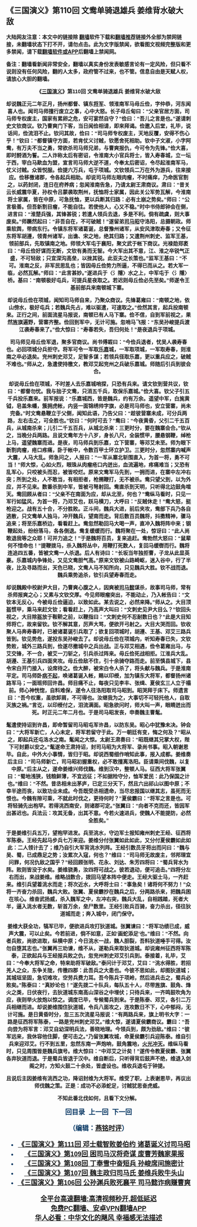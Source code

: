  <!-- 面包屑导航 --> <h2>《三国演义》第110回 文鸯单骑退雄兵 姜维背水破大敌</h2> <p class="notice"><b>大陆网友注意：本文中的链接除 <a href="https://github.com/bannedbook/fanqiang" >翻墙</a>软件下载和<a href="https://github.com/killgcd/justmysocks/blob/master/README.md">翻墙推荐</a>链接外全部为禁网链接，未翻墙状态下打不开，请勿点击。此为文字版禁闻，欲看图文视频完整版和更多禁闻，请下载<a href="https://github.com/bannedbook/fanqiang">翻墙软件或APP</a>后翻墙上禁闻网。</p><p>备注：翻墙看新闻非常安全，翻墙以真实身份发表敏感言论有一定风险，但只看不说则没有任何风险，翻的人太多，政府管不过来，也不管。信息自由是天赋人权，请放心大胆的翻墙。</b></p>  <div class="entry"> <p><b style="font-family: arial; text-align: center;"></p> <p></p> <p><b style="font-family: arial;">&#12298;<a href="https://www.bannedbook.org/bnews/tag/%e4%b8%89%e5%9b%bd%e6%bc%94%e4%b9%89/" class="st_tag internal_tag" rel="tag" title="标签 三国演义 下的日志">三国演义</a>&#12299;第110回 文鸯单骑退雄兵 姜维背水破大敌</p> <p></p> <p>   却说魏正元二年正月&#65292;扬州都督&#12289;镇东<a href="https://www.bannedbook.org/bnews/tag/%e5%b0%86%e5%86%9b/" class="st_tag internal_tag" rel="tag" title="标签 将军 下的日志">将军</a>&#12289;领淮南军马毋丘俭&#65292;字仲恭&#65292;河东闻喜人也&#12290;闻司马师擅行废立之事&#65292;心中大怒&#12290;长子毋丘甸曰&#65306;&#8220;父亲官居方面&#65292;司马师专权废主&#65292;国家有累卵之危&#65292;安可宴然自守&#65311;&#8221;俭曰&#65306;&#8220;吾儿之言是也&#12290;&#8221;遂请刺史文钦商议&#12290;钦乃曹爽门下客&#65292;当日闻俭相请&#65292;即来拜谒&#12290;俭邀入后堂&#65292;礼毕&#65292;说话间&#65292;俭流泪不止&#12290;钦问其故&#65292;俭曰&#65306;&#8220;司马师专权废主&#65292;天地反覆&#65292;安得不伤心乎&#65281;&#8221;钦曰&#65306;&#8220;都督镇守方面&#65292;若肯仗义讨贼&#65292;钦愿舍死相助&#12290;钦中子文淑&#65292;小字阿鸯&#65292;有万夫不当之勇&#65292;常欲杀司马师兄弟&#65292;与曹爽报仇&#65292;今可令为先锋&#12290;&#8221;俭大喜&#65292;即时酹酒为誓&#12290;二人诈称太后有密诏&#65292;令淮南大小官兵将士&#65292;皆入寿春城&#65292;立一坛于西&#65292;宰白马歃血为盟&#65292;宣言司马师大逆不道&#65292;今奉太后密诏&#65292;令尽起淮南军马&#65292;仗义讨贼&#12290;众皆悦服&#12290;俭提六万兵&#65292;屯于项城&#12290;文钦领兵二万在外为游兵&#65292;往来接应&#12290;俭移檄诸郡&#65292;令各起兵相助&#12290;却说司马师左眼肉瘤&#65292;不时痛痒&#65292;乃命医官割之&#65292;以药封闭&#65292;连日在府养病&#65307;忽闻淮南告急&#65292;乃请太尉王肃商议&#12290;肃曰&#65306;&#8220;昔关云长威震华夏&#65292;孙权令吕蒙袭取荆州&#65292;抚恤将士家属&#65292;因此关公军势瓦解&#65292;今淮南将士家属&#65292;皆在中原&#65292;可急抚恤&#65292;更以兵断其归路&#65306;必有土崩之势矣&#12290;&#8221;师曰&#65306;&#8220;公言极善&#12290;但吾新割目瘤&#65292;不能自往&#12290;若使他人&#65292;心又不稳&#12290;&#8221;时中书侍郎钟会在侧&#65292;进言曰&#65306;&#8220;淮楚兵强&#65292;其锋甚锐&#65307;若遣人领兵去退&#65292;多是不利&#12290;倘有疏虞&#65292;则大事废矣&#12290;&#8221;师蹶然起曰&#65306;&#8220;非吾自在&#65292;不可破贼&#65281;&#8221;遂留弟<a href="https://www.bannedbook.org/bnews/tag/%e5%8f%b8%e9%a9%ac%e6%98%ad/" class="st_tag internal_tag" rel="tag" title="标签 司马昭 下的日志">司马昭</a>守洛阳&#65292;总摄朝政&#12290;师乘软舆&#65292;带病东行&#12290;令镇东将军诸葛诞&#65292;总督豫州诸军&#65292;从安风津取寿春&#65307;又令征东将军胡遵&#65292;领青州诸军&#65292;出谯&#12289;宋之地&#65292;绝其归路&#65307;又遣荆州刺史&#12289;监军王基&#65292;领前部兵&#65292;先取镇南之地&#12290;师领大军屯于襄阳&#65292;聚文武于帐下商议&#12290;光禄勋郑袤曰&#65306;&#8220;毋丘俭好谋而无断&#65292;文钦有勇而无智&#12290;今大军出其不意&#65292;江&#12289;淮之卒锐气正盛&#65292;不可轻敌&#65307;只宜深沟高垒&#65292;以挫其锐&#12290;此亚夫之长策也&#12290;&#8221;监军王基曰&#65306;&#8220;不可&#12290;淮南之反&#65292;非军民思乱也&#65307;皆因毋丘俭势力所逼&#65292;不得已而从之&#12290;若大军一临&#65292;必然瓦解&#12290;&#8221;师曰&#65306;&#8220;此言甚妙&#12290;&#8221;遂进兵于&#12296;氵隱&#12297;水之上&#65292;中军屯于&#12296;氵隱&#12297;桥&#12290;基曰&#65306;&#8220;南顿极好屯兵&#65292;可提兵星夜取之&#12290;若迟则毋丘俭必先至矣&#12290;&#8221;师遂令王基前部兵来南顿城下寨&#12290;</p> <p></p> <p>却说毋丘俭在项城&#65292;闻知司马师自来&#65292;乃聚众商议&#12290;先锋葛雍曰&#65306;&#8220;南顿之地&#65292;依山傍水&#65292;极好屯兵&#65307;若魏兵先占&#65292;难以驱遣&#65292;可速取之&#12290;&#8221;俭然其言&#65292;起兵投南顿来&#12290;正行之间&#65292;前面流星马报说&#65292;南顿已有人马下寨&#12290;俭不信&#65292;自到军前视之&#65292;果然旌旗遍野&#65292;营寨齐整&#12290;俭回到军中&#65292;无计可施&#12290;忽哨马飞报&#65306;&#8220;东吴孙峻提兵渡江袭寿春来了&#12290;&#8221;俭大惊曰&#65306;&#8220;寿春若失&#65292;吾归何处&#65281;&#8221;是夜退兵于项城&#12290;</p>  <p></p> <p>     司马师见毋丘俭军退&#65292;聚多官商议&#12290;尚书傅嘏曰&#65306;&#8220;今俭兵退者&#65292;忧吴人袭寿春也&#12290;必回项城分兵拒守&#12290;将军可令一军取<a href="https://www.bannedbook.org/bnews/tag/%E4%B9%90%E5%98%89/" class="st_tag internal_tag" rel="tag" title="标签 乐嘉 下的日志">乐嘉</a>城&#65292;一军取项城&#65292;一军取寿春&#65292;则淮南之卒必退矣&#12290;兖州刺史邓艾&#65292;足智多谋&#65307;若领兵径取乐嘉&#65292;更以重兵应之&#65292;破贼不难也&#12290;&#8221;师从之&#65292;急遣使持檄文&#65292;教邓艾起兖州之兵破乐嘉城&#12290;师随后引兵到彼会合&#12290;</p> <p></p> <p>却说毋丘俭在项城&#65292;不时差人去乐嘉城哨探&#65292;只恐有兵来&#12290;请文钦到营共议&#65292;钦曰&#65306;&#8220;都督勿忧&#12290;我与拙子文鸯&#65292;只消五千兵&#65292;取保乐嘉城&#12290;&#8221;俭大喜&#12290;钦父子引五千兵投乐嘉来&#12290;前军报说&#65306;&#8220;乐嘉城西&#65292;皆是魏兵&#65292;约有万余&#12290;遥望中军&#65292;白旄黄钺&#65292;皂盖朱幡&#65292;簇拥虎帐&#65292;内竖一面锦绣帅字旗&#65292;必是司马师也&#65292;安立营寨&#65292;尚未完备&#12290;&#8221;时文鸯悬鞭立于父侧&#65292;闻知此语&#65292;乃告父曰&#65306;&#8220;趁彼营寨未成&#65292;可分兵两路&#65292;左右击之&#65292;可全胜也&#12290;&#8221;钦曰&#65306;&#8220;何时可去&#65311;&#8221;鸯曰&#65306;&#8220;今夜黄昏&#65292;父引二千五百兵&#65292;从城南杀来&#65307;儿引二千五百兵&#65292;从城北杀来&#65306;三更时分&#65292;要在魏寨会合&#12290;&#8221;钦从之&#65292;当晚分兵两路&#12290;且说文鸯年方十八岁&#65292;身长八尺&#65292;全装惯甲&#65292;腰悬钢鞭&#65292;绰枪上马&#65292;遥望魏寨而进&#12290;是夜&#65292;司马师兵到乐嘉&#65292;立下营寨&#65292;等邓艾未至&#12290;师为眼下新割肉瘤&#65292;疮口疼痛&#65292;卧于帐中&#65292;令数百甲士环立护卫&#12290;三更时分&#65292;忽然寨内喊声大震&#65292;人马大乱&#12290;师急问之&#65292;人报曰&#65306;&#8220;一军从寨北斩围直入&#65292;为首一将&#65292;勇不可当&#65281;&#8221;师大惊&#65292;心如火烈&#65292;眼珠从肉瘤疮口内迸出&#65292;血流遍地&#65292;疼痛难当&#65307;又恐有乱军心&#65292;只咬被头而忍&#65292;被皆咬烂&#12290;原来文鸯军马先到&#65292;一拥而进&#65292;在寨中左冲右突&#65307;所到之处&#65292;人不敢当&#65292;有相拒者&#65292;枪搠鞭打&#65292;无不被杀&#12290;鸯只望父到&#65292;以为外应&#65292;并不见来&#12290;数番杀到中军&#65292;皆被弓弩射回&#12290;鸯直杀到天明&#65292;只听得北边鼓角喧天&#12290;鸯回顾从者曰&#65306;&#8220;父亲不在南面为应&#65292;却从北至&#65292;何也&#65311;&#8221;鸯纵马看时&#65292;只见一军行如猛风&#65292;为首一将&#65292;乃邓艾也&#65292;跃马横刀&#65292;大呼曰&#65306;&#8220;反贼休走&#65281;&#8221;鸯大怒&#65292;挺枪迎之&#12290;战有五十合&#65292;不分胜败&#12290;正斗间&#65292;魏兵大进&#65292;前后夹攻&#65292;鸯部下兵乃各自逃散&#65292;只文鸯单人独马&#65292;冲开魏兵&#65292;望南而走&#12290;背后数百员魏将&#65292;抖擞精神&#65292;骤马追来&#65307;将至乐嘉桥边&#65292;看看赶上&#12290;鸯忽然勒回马大喝一声&#65292;直冲入魏将阵中来&#65307;钢鞭起处&#65292;纷纷落马&#65292;各各倒退&#12290;鸯复缓缓而行&#12290;魏将聚在一处&#65292;惊讶曰&#65306;&#8220;此人尚敢退我等之众耶&#65281;可并力追之&#65281;&#8221;于是魏将百员&#65292;复来追赶&#12290;鸯勃然大怒曰&#65306;&#8220;鼠辈何不惜命也&#65281;&#8221;提鞭拨马&#65292;杀入魏将丛中&#65292;用鞭打死数人&#65292;复回马缓辔而行&#12290;魏将连追四五番&#65292;皆被文鸯一人杀退&#12290;后人有诗曰&#65306;&#8220;长坂当年独拒曹&#65292;子龙从此显英豪&#12290;乐嘉城内争锋处&#65292;又见文鸯胆气高&#12290;&#8221;原来文钦被山路崎岖&#65292;迷入谷中&#65292;行了半夜&#65292;比及寻路而出&#65292;天色已晓&#65292;文鸯人马不知所向&#65292;只见魏兵大胜&#12290;钦不战而退&#12290;魏兵乘势追杀&#65292;钦引兵望寿春而走&#12290;</p> <p></p> <p>       却说魏殿中校尉尹大目&#65292;乃曹爽心腹之人&#65292;因爽被<a href="https://www.bannedbook.org/bnews/tag/%E5%8F%B8%E9%A9%AC%E6%87%BF/" class="st_tag internal_tag" rel="tag" title="标签 司马懿 下的日志">司马懿</a>谋杀&#65292;故事司马师&#65292;常有杀师报爽之心&#65307;又素与文钦交厚&#12290;今见师眼瘤突出&#65292;不能动止&#65292;乃入帐告曰&#65306;&#8220;文钦本无反心&#65292;今被毋丘俭逼迫&#65292;以致如此&#12290;某去说之&#65292;必然来降&#12290;&#8221;师从之&#12290;大目顶盔惯甲&#65292;乘马来赶文钦&#65307;看看赶上&#65292;乃高声大叫曰&#65306;&#8220;文刺史见尹大目么&#65311;&#8221;钦回头视之&#65292;大目除盔放于鞍鞒之前&#65292;以鞭指曰&#65306;&#8220;文刺史何不忍耐数日也&#65311;&#8221;此是大目知师将亡&#65292;故来留钦&#12290;钦不解其意&#65292;厉声大骂&#65292;便欲开弓射之&#12290;大目大哭而回&#12290;钦收聚人马奔寿春时&#65292;已被诸葛诞引兵取了&#65307;欲复回项城时&#65292;胡遵&#12289;王基&#12289;邓艾三路兵皆到&#12290;钦见势危&#65292;遂投东吴孙峻去了&#12290;却说毋丘俭在项城内&#65292;听知寿春已失&#65292;文钦势败&#65292;城外三路兵到&#65292;俭遂尽撤城中之兵出战&#12290;正与邓艾相遇&#65292;俭令葛雍出马&#65292;与艾交锋&#65292;不一合&#65292;被艾一刀斩之&#65292;引兵杀过阵来&#12290;毋丘俭死战相拒&#12290;江淮兵大乱&#12290;胡遵&#12289;王基引兵四面夹攻&#12290;毋丘俭敌不住&#65292;引十余骑夺路而走&#12290;前至慎县城下&#65292;县令宋白开门接入&#65292;设席待之&#12290;俭大醉&#65292;被宋白令人杀了&#65292;将头献与魏兵&#12290;于是淮南平定&#12290;司马师卧<a href="https://www.bannedbook.org/bnews/tag/%E7%97%85%E4%B8%8D%E8%B5%B7/" class="st_tag internal_tag" rel="tag" title="标签 病不起 下的日志">病不起</a>&#65292;唤诸葛诞入帐&#65292;赐以印绶&#65292;加为镇东大将军&#65292;都督扬州诸路军马&#65307;一面班师回许昌&#12290;师目痛不止&#65292;每夜只见李丰&#12289;张缉&#12289;夏侯玄三人立于榻前&#12290;师心神恍惚&#65292;自料难保&#65292;遂令人往洛阳取司马昭到&#12290;昭哭拜于床下&#12290;师遗言曰&#65306;&#8220;吾今权重&#65292;虽欲卸肩&#65292;不可得也&#12290;汝继我为之&#65292;大事切不可轻托他人&#65292;自取灭族之祸&#12290;&#8221;言讫&#65292;以印绶付之&#65292;泪流满面&#12290;昭急欲问时&#65292;师大叫一声&#65292;眼睛迸出而死&#12290;时正元二年二月也&#12290;于是司马昭发丧&#65292;申奏魏主曹髦&#12290;</p> <p></p>  <p>髦遣使持诏到许昌&#65292;即命暂留司马昭屯军许昌&#65292;以防东吴&#12290;昭心中犹豫未决&#12290;钟会曰&#65306;&#8220;大将军新亡&#65292;人心未定&#65292;将军若留守于此&#12290;万一朝廷有变&#65292;悔之何及&#65311;&#8221;昭从之&#65292;即起兵还屯洛水之南&#12290;髦闻之大惊&#12290;太尉王肃奏曰&#65306;&#8220;昭既继其兄掌大权&#65292;陛下可封爵以安之&#12290;&#8221;髦遂命王肃持诏&#65292;封司马昭为大将军&#12289;录尚书事&#12290;昭入朝谢恩毕&#12290;自此&#65292;中外大小事情&#65292;皆归于昭&#12290;却说西蜀细作哨知此事&#65292;报入成都&#12290;姜维奏后主曰&#65306;&#8220;司马师新亡&#65292;司马昭初握重权&#65292;必不敢擅离洛阳&#12290;臣请乘间伐魏&#65292;以复中原&#12290;&#8221;后主从之&#65292;遂命姜维兴师伐魏&#12290;维到汉中&#65292;整顿人马&#12290;征西大将军张翼曰&#65306;&#8220;蜀地浅狭&#65292;钱粮鲜薄&#65292;不宜远征&#65307;不如据险守分&#65292;恤军爱民&#65306;此乃保国之计也&#12290;&#8221;维曰&#65306;&#8220;不然&#12290;昔丞相未出茅庐&#65292;已定三分天下&#65292;然且六出祁山以图中原&#65307;不幸半途而丧&#65292;以致功业未成&#12290;今吾既受丞相遗命&#65292;当尽忠报国以继其志&#65292;虽死而无恨也&#12290;今魏有隙可乘&#65292;不就此时伐之&#65292;更待何时&#65311;&#8221;夏侯霸曰&#65306;&#8220;将军之言是也&#12290;可将轻骑先出枹罕&#12290;若得洮西南安&#65292;则诸郡可定&#12290;&#8221;张翼曰&#65306;&#8220;向者不克而还&#65292;皆因军出甚迟也&#12290;兵法云&#65306;攻其无备&#65292;出其不意&#12290;今若火速进兵&#65292;使魏人不能提防&#65292;必然全胜矣&#12290;&#8221;</p> <p></p> <p>         于是姜维引兵五万&#65292;望枹罕进发&#12290;兵至洮水&#65292;守边军士报知雍州刺史王经&#12289;征西将军陈泰&#12290;王经先起马步兵七万来迎&#12290;姜维分付张翼如此如此&#65292;又分付夏侯霸如此如此&#65306;二人领计去了&#65307;维乃自引大军背洮水列阵&#12290;王经引数员牙将出而问曰&#65306;&#8220;魏与吴&#12289;蜀&#65292;已成鼎足之势&#65307;汝累次入寇&#65292;何也&#65311;&#8221;维曰&#65306;&#8220;司马师无故废主&#65292;邻邦理宜问罪&#65292;何况仇敌之国乎&#65311;&#8221;经回顾张明&#12289;花永&#12289;刘达&#12289;朱芳四将曰&#65306;&#8220;蜀兵背水为阵&#12290;败则皆没于水矣&#12290;姜维骁勇&#65292;汝四将可战之&#12290;彼若退动&#65292;便可追击&#12290;&#8221;四将分左右而出&#65292;来战姜维&#12290;维略战数合&#65292;拨回马望本阵中便走&#12290;王经大驱士马&#65292;一齐赶来&#12290;维引兵望着洮水而走&#65307;将次近水&#65292;大呼将士曰&#65306;&#8220;事急矣&#65281;诸将何不努力&#65281;&#8221;众将一齐奋力杀回&#65292;魏兵大败&#12290;张翼&#12289;夏侯霸抄在魏兵之后&#65292;分两路杀来&#65292;把魏兵困在垓心&#12290;维奋武扬威&#65292;杀入魏军之中&#65292;左冲右突&#65292;魏兵大乱&#65292;自相践踏&#65292;死者大半&#65292;逼入洮水者无数&#65292;斩首万余&#65292;垒尸数里&#12290;王经引败兵百骑&#65292;奋力杀出&#65292;径往狄道城而走&#65307;奔入城中&#65292;闭门保守&#12290;</p> <p></p> <p>姜维大获全功&#65292;犒军已毕&#65292;便欲进兵攻打狄道城&#12290;张翼谏曰&#65306;&#8220;将军功绩已成&#65292;威声大震&#65292;可以止矣&#12290;今若前进&#65292;倘不如意&#65292;正如&#8216;画蛇添足&#8217;也&#12290;&#8221;维曰&#65306;&#8220;不然&#12290;向者兵败&#65292;尚欲进取&#65292;纵横中原&#65307;今日洮水一战&#65292;魏人胆裂&#65292;吾料狄道唾手可得&#12290;汝勿自堕其志也&#12290;&#8221;张翼再三劝谏&#65292;维不从&#65292;遂勒兵来取狄道城&#12290;却说雍州征西将军陈泰&#65292;正欲起兵与王经报兵败之仇&#65292;忽兖州刺史邓艾引兵到&#12290;泰接着&#65292;礼毕&#65292;艾曰&#65306;&#8220;今奉大将军之命&#65292;特来助将军破敌&#12290;&#8221;泰问计于邓艾&#65292;艾曰&#65306;&#8220;洮水得胜&#65292;若招羌人之众&#65292;东争关陇&#65292;传檄四郡&#65306;此吾兵之大患也&#12290;今彼不思如此&#65292;却图狄道城&#65307;其城垣坚固&#65292;急切难攻&#65292;空劳兵费力耳&#12290;吾今陈兵于项岭&#65292;然后进兵击之&#65292;蜀兵必败矣&#12290;&#8221;陈泰曰&#65306;&#8220;真妙论也&#65281;&#8221;遂先拨二十队兵&#65292;每队五十人&#65292;尽带旌旗&#12289;鼓角&#12289;烽火之类&#65292;日伏夜行&#65292;去狄道城东南高山深谷之中埋伏&#65307;只待兵来&#65292;一齐鸣鼓吹角为应&#65292;夜则举火放炮以惊之&#12290;调度已毕&#65292;专候蜀兵到来&#12290;于是陈泰&#12289;邓艾&#65292;各引二万兵相继而进&#12290;却说姜维围住狄道城&#65292;令兵八面攻之&#65292;连攻数日不下&#65292;心中郁闷&#65292;无计可施&#12290;是日黄昏时分&#65292;忽三五次流星马报说&#65306;&#8220;有两路兵来&#65292;旗上明书大字&#65306;一路是征西将军陈泰&#65292;一路是兖州刺史邓艾&#12290;&#8221;维大惊&#65292;遂请夏侯霸商议&#12290;霸曰&#65306;&#8220;吾向尝为将军言&#65306;邓艾自幼深明兵法&#65292;善晓地理&#12290;今领兵到&#65292;颇为劲敌&#12290;&#8221;维曰&#65306;&#8220;彼军远来&#65292;我休容他住脚&#65292;便可击之&#12290;&#8221;乃留张翼攻城&#65292;命夏侯霸引兵迎陈泰&#12290;维自引兵来迎邓艾&#12290;行不到五里&#65292;忽然东南一声炮响&#65292;鼓角震地&#65292;<a href="https://www.bannedbook.org/bnews/tag/%E7%81%AB%E5%85%89%E5%86%B2%E5%A4%A9/" class="st_tag internal_tag" rel="tag" title="标签 火光冲天 下的日志">火光冲天</a>&#12290;维纵马看时&#65292;只见周围皆是魏兵旗号&#12290;维大惊曰&#65306;&#8220;中邓艾之计矣&#65281;&#8221;遂传令教夏侯霸&#12289;张翼各弃狄道而退&#12290;于是蜀兵皆退于汉中&#12290;维自断后&#65292;只听得背后鼓声不绝&#65292;维退入剑阁之时&#65292;方知火鼓二十余处&#65292;皆虚设也&#12290;维收兵退屯于钟提&#12290;</p> <p></p> <p>且说后主因姜维有洮西之功&#65292;降诏封维为大将军&#12290;维受了职&#65292;上表谢恩毕&#65292;再议出师伐魏之策&#12290;正是&#65306;成功不必添蛇足&#65292;讨贼犹思奋虎威&#12290;</p>  <p></p> <p>不知此番北伐如何&#65292;且看下文分解&#12290;</p> <p></p> <p><b style="color: #073763; font-family: arial; font-size: large;">回目录&nbsp;&nbsp;上一回&nbsp; 下一回</p> <p></p> <p>&#65288;编辑&#65306;<a href="https://www.bannedbook.org/bnews/tag/%e7%87%95%e9%93%ad%e6%97%b6%e8%af%84/" class="st_tag internal_tag" rel="tag" title="标签 燕铭时评 下的日志">燕铭时评</a>&#65289;</p> <div id="taboola-mid-1"></div>  <ul class='op-related-articles' title='相关阅读'> <li><a href='https://www.bannedbook.org/bnews/comments/20220725/1762640.html' target='_blank'>《<b>三国演义</b>》第111回 邓士载智败姜伯约 诸葛诞义讨司马昭</a></li> <li><a href='https://www.bannedbook.org/bnews/comments/20220725/1762638.html' target='_blank'>《<b>三国演义</b>》第109回 困司马汉将奇谋 废曹芳魏家果报</a></li> <li><a href='https://www.bannedbook.org/bnews/comments/20220725/1762637.html' target='_blank'>《<b>三国演义</b>》第108回 丁奉雪中奋短兵 孙峻席间施密计</a></li> <li><a href='https://www.bannedbook.org/bnews/comments/20220725/1762636.html' target='_blank'>《<b>三国演义</b>》第107回 魏主政归司马氏 姜维兵败牛头山</a></li> <li><a href='https://www.bannedbook.org/bnews/comments/20220716/1759251.html' target='_blank'>《<b>三国演义</b>》第106回 公孙渊兵败死襄平 司马懿诈病赚曹爽</a></li> </ul> <p class="texttj"> <a href="https://github.com/bannedbook/fanqiang/wiki/V2ray%E6%9C%BA%E5%9C%BA" target="_blank">全平台高速翻墙:高清视频秒开,超低延迟</a><br/> <a href="https://github.com/bannedbook/fanqiang/wiki/%E7%A6%81%E9%97%BB%E7%BD%91%E5%AE%89%E5%8D%93%E7%BF%BB%E5%A2%99%E6%96%B0%E9%97%BBAPP" target="_blank">免费PC翻墙、安卓VPN翻墙APP</a><br/> <a href="https://www.bannedbook.org/bnews/comments/20220220/1694796.html" target="_blank">华人必看：中华文化的飓风 幸福感无法描述</a> </p> <p> </p><a name='sharetosocial'></a>  <div style="margin-bottom:5px;padding-bottom:5px;clear:both"> <div id="archive-pix-1" class="banner-ads"> <!-- AuctionX Display platform tag START --> <div id="27602x728x90x621x_ADSLOT1" clicktrack="%%CLICK_URL_ESC%%"></div>  <!-- AuctionX Display platform tag END --> </div> <div id="archive-pix-2" class="banner-ads"> <!-- AuctionX Display platform tag START --> <div id="27556x300x250x621x_ADSLOT1" clicktrack="%%CLICK_URL_ESC%%" style="margin:0 auto;text-align:center"></div>  <!-- AuctionX Display platform tag END --> </div> </div>  <div id="archive-pix-1" class="banner-ads"> <!-- AuctionX Display platform tag START --> <div id="27603x728x90x621x_ADSLOT1" clicktrack="%%CLICK_URL_ESC%%"></div>  <!-- AuctionX Display platform tag END --> </div> </div><!--END ENTRY--> 